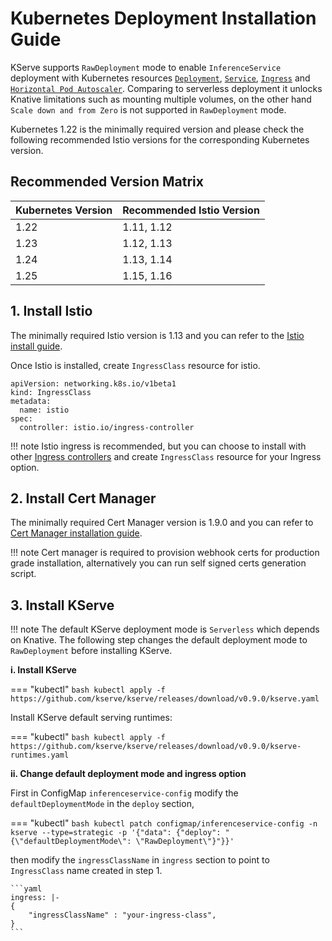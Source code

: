 # Kubernetes Deployment Installation Guide
KServe supports `RawDeployment` mode to enable `InferenceService` deployment with Kubernetes resources [`Deployment`](https://kubernetes.io/docs/concepts/workloads/controllers/deployment), [`Service`](https://kubernetes.io/docs/concepts/services-networking/service), [`Ingress`](https://kubernetes.io/docs/concepts/services-networking/ingress) and [`Horizontal Pod Autoscaler`](https://kubernetes.io/docs/tasks/run-application/horizontal-pod-autoscale). Comparing to serverless deployment it unlocks Knative limitations such as mounting multiple volumes, on the other hand `Scale down and from Zero` is not supported in `RawDeployment` mode.

Kubernetes 1.22 is the minimally required version and please check the following recommended Istio versions for the corresponding
Kubernetes version.

## Recommended Version Matrix
| Kubernetes Version | Recommended Istio Version   |
| :---------- | :------------ |
| 1.22       | 1.11, 1.12   |
| 1.23       | 1.12, 1.13   |
| 1.24       | 1.13, 1.14   |
| 1.25       | 1.15, 1.16   |

## 1. Install Istio 

The minimally required Istio version is 1.13 and you can refer to the [Istio install guide](https://istio.io/latest/docs/setup/install).

Once Istio is installed, create `IngressClass` resource for istio.
```
apiVersion: networking.k8s.io/v1beta1
kind: IngressClass
metadata:
  name: istio
spec:
  controller: istio.io/ingress-controller
```


!!! note 
    Istio ingress is recommended, but you can choose to install with other [Ingress controllers](https://kubernetes.io/docs/concepts/services-networking/ingress-controllers/) and create `IngressClass` resource for your Ingress option.



## 2. Install Cert Manager
The minimally required Cert Manager version is 1.9.0 and you can refer to [Cert Manager installation guide](https://cert-manager.io/docs/installation/).

!!! note
    Cert manager is required to provision webhook certs for production grade installation, alternatively you can run self signed certs generation script.

## 3. Install KServe
!!! note 
    The default KServe deployment mode is `Serverless` which depends on Knative. The following step changes the default deployment mode to `RawDeployment` before installing KServe.


**i. Install KServe**

=== "kubectl"
    ```bash
    kubectl apply -f https://github.com/kserve/kserve/releases/download/v0.9.0/kserve.yaml
    ```

Install KServe default serving runtimes:

=== "kubectl"
    ```bash
    kubectl apply -f https://github.com/kserve/kserve/releases/download/v0.9.0/kserve-runtimes.yaml
    ```

**ii. Change default deployment mode and ingress option**

First in ConfigMap `inferenceservice-config` modify the `defaultDeploymentMode` in the `deploy` section,

=== "kubectl"
    ```bash
    kubectl patch configmap/inferenceservice-config -n kserve --type=strategic -p '{"data": {"deploy": "{\"defaultDeploymentMode\": \"RawDeployment\"}"}}'
    ```

then modify the `ingressClassName` in `ingress` section to point to `IngressClass` name created in step 1.

    ```yaml
    ingress: |-
    {
        "ingressClassName" : "your-ingress-class",
    }
    ```

